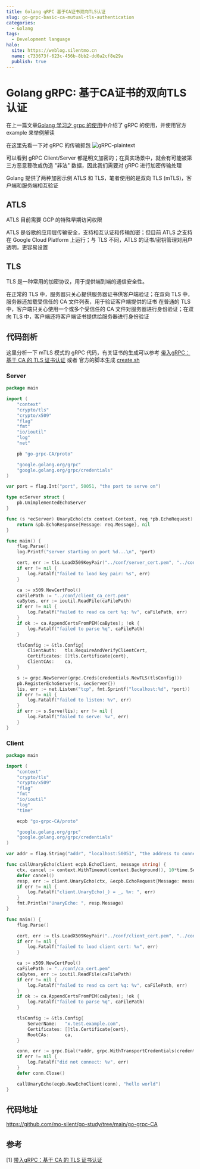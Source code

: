 ```yaml
---
title: Golang gRPC 基于CA证书双向TLS认证
slug: go-grpc-basic-ca-mutual-tls-authentication
categories:
  - Golang
tags:
  - Development language
halo:
  site: https://weblog.silentmo.cn
  name: c733673f-623c-456b-8bb2-dd0a2cf8e29a
  publish: true
---
```

# Golang gRPC: 基于CA证书的双向TLS认证

在上一篇文章[Golang 学习之 grpc 的使用](https://weblog.silentmo.cn/archives/go-grpc-usage)中介绍了 gRPC 的使用，并使用官方 example 来举例解读

在这里先看一下对 gRPC 的传输抓包
![gRPC-plaintext](https://gallery-lsky.silentmo.cn/i_blog/2025/01//grpc-明文.png)

可以看到 gRPC Client/Server 都是明文加密的；在真实场景中，就会有可能被第三方恶意篡改或伪造 "非法" 数据，因此我们需要对 gRPC 进行加密传输处理

Golang 提供了两种加密示例 ATLS 和 TLS，笔者使用的是双向 TLS (mTLS)，客户端和服务端相互验证

## ATLS

ATLS 目前需要 GCP 的特殊早期访问权限

ATLS 是谷歌的应用层传输安全，支持相互认证和传输加密；但目前 ATLS 之支持在 Google Cloud Platform 上运行；与 TLS 不同，ATLS 的证书/密钥管理对用户透明，更容易设置

## TLS

TLS 是一种常用的加密协议，用于提供端到端的通信安全性。

在正常的 TLS 中，服务器只关心提供服务器证书供客户端验证；在双向 TLS 中，服务器还加载受信任的 CA 文件列表，用于验证客户端提供的证书
在普通的 TLS 中，客户端只关心使用一个或多个受信任的 CA 文件对服务器进行身份验证；在双向 TLS 中，客户端还将客户端证书提供给服务器进行身份验证

## 代码剖析

这里分析一下 mTLS 模式的 gRPC 代码，有关证书的生成可以参考 [带入gRPC：基于 CA 的 TLS 证书认证](https://segmentfault.com/a/1190000016601810) 或者 官方的脚本生成 [create.sh](https://github.com/grpc/grpc-go/blob/master/examples/data/x509/create.sh)

### Server

```go
package main

import (
	"context"
	"crypto/tls"
	"crypto/x509"
	"flag"
	"fmt"
	"io/ioutil"
	"log"
	"net"

	pb "go-grpc-CA/proto"

	"google.golang.org/grpc"
	"google.golang.org/grpc/credentials"
)

var port = flag.Int("port", 50051, "the port to serve on")

type ecServer struct {
	pb.UnimplementedEchoServer
}

func (s *ecServer) UnaryEcho(ctx context.Context, req *pb.EchoRequest) (*pb.EchoResponse, error) {
	return &pb.EchoResponse{Message: req.Message}, nil
}

func main() {
	flag.Parse()
	log.Printf("server starting on port %d...\n", *port)

	cert, err := tls.LoadX509KeyPair("../conf/server_cert.pem", "../conf/server_key.pem")
	if err != nil {
		log.Fatalf("failed to load key pair: %s", err)
	}

	ca := x509.NewCertPool()
	caFilePath := "../conf/client_ca_cert.pem"
	caBytes, err := ioutil.ReadFile(caFilePath)
	if err != nil {
		log.Fatalf("failed to read ca cert %q: %v", caFilePath, err)
	}
	if ok := ca.AppendCertsFromPEM(caBytes); !ok {
		log.Fatalf("failed to parse %q", caFilePath)
	}

	tlsConfig := &tls.Config{
		ClientAuth:   tls.RequireAndVerifyClientCert,
		Certificates: []tls.Certificate{cert},
		ClientCAs:    ca,
	}

	s := grpc.NewServer(grpc.Creds(credentials.NewTLS(tlsConfig)))
	pb.RegisterEchoServer(s, &ecServer{})
	lis, err := net.Listen("tcp", fmt.Sprintf("localhost:%d", *port))
	if err != nil {
		log.Fatalf("failed to listen: %v", err)
	}
	if err := s.Serve(lis); err != nil {
		log.Fatalf("failed to serve: %v", err)
	}
}
```

### Client

```go
package main

import (
	"context"
	"crypto/tls"
	"crypto/x509"
	"flag"
	"fmt"
	"io/ioutil"
	"log"
	"time"

	ecpb "go-grpc-CA/proto"

	"google.golang.org/grpc"
	"google.golang.org/grpc/credentials"
)

var addr = flag.String("addr", "localhost:50051", "the address to connect to")

func callUnaryEcho(client ecpb.EchoClient, message string) {
	ctx, cancel := context.WithTimeout(context.Background(), 10*time.Second)
	defer cancel()
	resp, err := client.UnaryEcho(ctx, &ecpb.EchoRequest{Message: message})
	if err != nil {
		log.Fatalf("client.UnaryEcho(_) = _, %v: ", err)
	}
	fmt.Println("UnaryEcho: ", resp.Message)
}

func main() {
	flag.Parse()

	cert, err := tls.LoadX509KeyPair("../conf/client_cert.pem", "../conf/client_key.pem")
	if err != nil {
		log.Fatalf("failed to load client cert: %v", err)
	}

	ca := x509.NewCertPool()
	caFilePath := "../conf/ca_cert.pem"
	caBytes, err := ioutil.ReadFile(caFilePath)
	if err != nil {
		log.Fatalf("failed to read ca cert %q: %v", caFilePath, err)
	}
	if ok := ca.AppendCertsFromPEM(caBytes); !ok {
		log.Fatalf("failed to parse %q", caFilePath)
	}

	tlsConfig := &tls.Config{
		ServerName:   "x.test.example.com",
		Certificates: []tls.Certificate{cert},
		RootCAs:      ca,
	}

	conn, err := grpc.Dial(*addr, grpc.WithTransportCredentials(credentials.NewTLS(tlsConfig)))
	if err != nil {
		log.Fatalf("did not connect: %v", err)
	}
	defer conn.Close()

	callUnaryEcho(ecpb.NewEchoClient(conn), "hello world")
}
```

## 代码地址
https://github.com/mo-silent/go-study/tree/main/go-grpc-CA

## 参考
[1] [带入gRPC：基于 CA 的 TLS 证书认证](https://segmentfault.com/a/1190000016601810)
